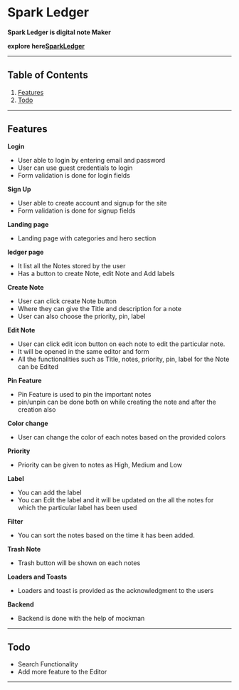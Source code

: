 # Spark Ledger 
**Spark Ledger is digital note Maker**

**explore here[SparkLedger](https://sparkledger.netlify.app/)**

---

## Table of Contents
1. [Features](#Features)
3. [Todo](#todo)
---

## Features

**Login** 
- User able to login by entering email and password
- User can use guest credentials to login
- Form validation is done for login fields

**Sign Up**
- User able to create account and signup for the site
- Form validation is done for signup fields

**Landing page**
- Landing page with categories and hero section

**ledger page**
- It list all the Notes stored by the user 
- Has a button to create Note, edit Note and Add labels

**Create Note**
- User can click create Note button 
- Where they can give the Title and description for a note
- User can also choose the priority, pin, label 

**Edit Note**
- User can click edit icon button on each note to edit the particular note.
- It will be opened in the same editor and form
- All the functionalities such as Title, notes, priority, pin, label  for the Note can be Edited

**Pin Feature**
- Pin Feature is used to pin the important notes
- pin/unpin can be done both on while creating the note and after the creation also

**Color change**
- User can change the color of each notes based on the provided colors

**Priority**
- Priority can be given to notes as High, Medium and Low

**Label**
- You can add the label
- You can Edit the label and it will be updated on the all the notes for which the particular label has been used

**Filter**
- You can sort the notes based on the time it has been added.

**Trash Note**
- Trash button will be shown on each notes


**Loaders and Toasts**
- Loaders and toast is provided as the acknowledgment to the users

**Backend**
- Backend is done with the help of mockman


---
## Todo

- Search Functionality
- Add more feature to the Editor
---
